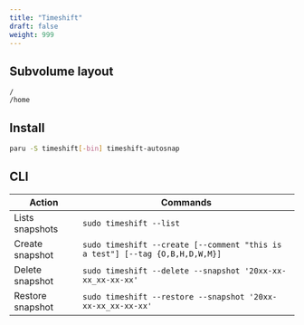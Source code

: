 ```yaml
---
title: "Timeshift"
draft: false
weight: 999
---
```


## Subvolume layout

```text
/
/home
```

## Install

```sh
paru -S timeshift[-bin] timeshift-autosnap
```

## CLI

| Action           | Commands                                                                     |
| ---------------- | ---------------------------------------------------------------------------- |
| Lists snapshots  | `sudo timeshift --list`                                                      |
| Create snapshot  | `sudo timeshift --create [--comment "this is a test"] [--tag {O,B,H,D,W,M}]` |
| Delete snapshot  | `sudo timeshift --delete --snapshot '20xx-xx-xx_xx-xx-xx'`                   |
| Restore snapshot | `sudo timeshift --restore --snapshot '20xx-xx-xx_xx-xx-xx'`                  |
